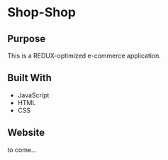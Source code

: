 # Shop-Shop

## Purpose
This is a REDUX-optimized e-commerce application.

## Built With
* JavaScript
* HTML
* CSS

## Website
to come...